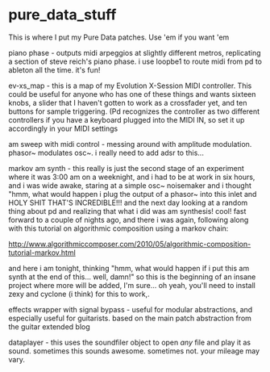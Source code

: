 # pure_data_stuff
This is where I put my Pure Data patches. Use 'em if you want 'em

piano phase - outputs midi arpeggios at slightly different metros,
replicating a section of steve reich's piano phase. i use loopbe1
to route midi from pd to ableton all the time. it's fun!

ev-xs_map - this is a map of my Evolution X-Session MIDI controller.
This could be useful for anyone who has one of these things and wants
sixteen knobs, a slider that I haven't gotten to work as a crossfader
yet, and ten buttons for sample triggering. (Pd recognizes the
controller as two different controllers if you have a keyboard plugged
into the MIDI IN, so set it up accordingly in your MIDI settings

am sweep with midi control - messing around with amplitude modulation.
phasor~ modulates osc~. i really need to add adsr to this...

markov am synth - this really is just the second stage of an experiment
where it was 3:00 am on a weeknight, and i had to be at work in six
hours, and i was wide awake, staring at a simple osc~ noisemaker and
i thought "hmm, what would happen i plug the output of a phasor~ into
this inlet and HOLY SHIT THAT'S INCREDIBLE!!! and the next day looking
at a random thing about pd and realizing that what i did was am
synthesis! cool! fast forward to a couple of nights ago, and there i was
again, following along with this tutorial on algorithmic composition
using a markov chain:

http://www.algorithmiccomposer.com/2010/05/algorithmic-composition-tutorial-markov.html

and here i am tonight, thinking "hmm, what would happen if i put this
am synth at the end of this... well, damn!" so this is the beginning of
an insane project where more will be added, I'm sure... oh yeah, you'll
need to install zexy and cyclone (i think) for this to work,.

effects wrapper with signal bypass - useful for modular abstractions, and
especially useful for guitarists. based on the main patch abstraction
from the guitar extended blog

dataplayer - this uses the soundfiler object to open _any_ file and play it
as sound. sometimes this sounds awesome. sometimes not. your mileage may vary.
